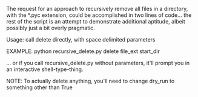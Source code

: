 The request for an approach to recursively remove all files in a directory, with the *.pyc extension, could be accomplished in two lines of code... the rest of the script is an attempt to demonstrate additional aptitude, albeit possibly just a bit overly pragmatic.

Usage: call delete directly, with space delimited parameters

EXAMPLE: python recursive_delete.py delete file_ext start_dir

... or if you call recursive_delete.py without parameters, it'll prompt you in an interactive shell-type-thing.

NOTE: To actually delete anything, you'll need to change dry_run to something other than True
